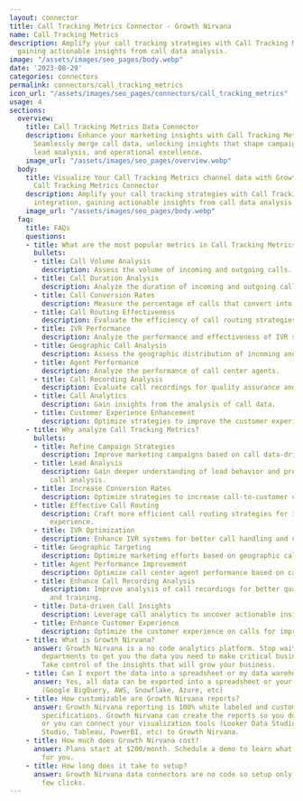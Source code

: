 ```yaml
---
layout: connector
title: Call Tracking Metrics Connector - Growth Nirvana
name: Call Tracking Metrics
description: Amplify your call tracking strategies with Call Tracking Metrics integration,
  gaining actionable insights from call data analysis.
image: "/assets/images/seo_pages/body.webp"
date: '2023-08-29'
categories: connectors
permalink: connectors/call_tracking_metrics
icon_url: "/assets/images/seo_pages/connectors/call_tracking_metrics"
usage: 4
sections:
  overview:
    title: Call Tracking Metrics Data Connector
    description: Enhance your marketing insights with Call Tracking Metrics integration.
      Seamlessly merge call data, unlocking insights that shape campaign strategies,
      lead analysis, and operational excellence.
    image_url: "/assets/images/seo_pages/overview.webp"
  body:
    title: Visualize Your Call Tracking Metrics channel data with Growth Nirvana's
      Call Tracking Metrics Connector
    description: Amplify your call tracking strategies with Call Tracking Metrics
      integration, gaining actionable insights from call data analysis.
    image_url: "/assets/images/seo_pages/body.webp"
  faq:
    title: FAQs
    questions:
    - title: What are the most popular metrics in Call Tracking Metrics to analyze?
      bullets:
      - title: Call Volume Analysis
        description: Assess the volume of incoming and outgoing calls.
      - title: Call Duration Analysis
        description: Analyze the duration of incoming and outgoing calls.
      - title: Call Conversion Rates
        description: Measure the percentage of calls that convert into customers.
      - title: Call Routing Effectiveness
        description: Evaluate the efficiency of call routing strategies.
      - title: IVR Performance
        description: Analyze the performance and effectiveness of IVR systems.
      - title: Geographic Call Analysis
        description: Assess the geographic distribution of incoming and outgoing calls.
      - title: Agent Performance
        description: Analyze the performance of call center agents.
      - title: Call Recording Analysis
        description: Evaluate call recordings for quality assurance and training purposes.
      - title: Call Analytics
        description: Gain insights from the analysis of call data.
      - title: Customer Experience Enhancement
        description: Optimize strategies to improve the customer experience on calls.
    - title: Why analyze Call Tracking Metrics?
      bullets:
      - title: Refine Campaign Strategies
        description: Improve marketing campaigns based on call data-driven insights.
      - title: Lead Analysis
        description: Gain deeper understanding of lead behavior and preferences through
          call analysis.
      - title: Increase Conversion Rates
        description: Optimize strategies to increase call-to-customer conversion rates.
      - title: Effective Call Routing
        description: Craft more efficient call routing strategies for improved customer
          experience.
      - title: IVR Optimization
        description: Enhance IVR systems for better call handling and customer satisfaction.
      - title: Geographic Targeting
        description: Optimize marketing efforts based on geographic call analysis.
      - title: Agent Performance Improvement
        description: Optimize call center agent performance based on call analytics.
      - title: Enhance Call Recording Analysis
        description: Improve analysis of call recordings for better quality assurance
          and training.
      - title: Data-driven Call Insights
        description: Leverage call analytics to uncover actionable insights.
      - title: Enhance Customer Experience
        description: Optimize the customer experience on calls for improved satisfaction.
    - title: What is Growth Nirvana?
      answer: Growth Nirvana is a no code analytics platform. Stop waiting for other
        departments to get you the data you need to make critical business decisions.
        Take control of the insights that will grow your business.
    - title: Can I export the data into a spreadsheet or my data warehouse?
      answer: Yes, all data can be exported into a spreadsheet or your data warehouse
        (Google BigQuery, AWS, Snowflake, Azure, etc)
    - title: How customizable are Growth Nirvana reports?
      answer: Growth Nirvana reporting is 100% white labeled and customized to your
        specifications. Growth Nirvana can create the reports so you don’t have to
        or you can connect your visualization tools (Looker Data Studio/Google Data
        Studio, Tableau, PowerBI, etc) to Growth Nirvana.
    - title: How much does Growth Nirvana cost?
      answer: Plans start at $200/month. Schedule a demo to learn what plan is best
        for you.
    - title: How long does it take to setup?
      answer: Growth Nirvana data connectors are no code so setup only requires a
        few clicks.
---
```

